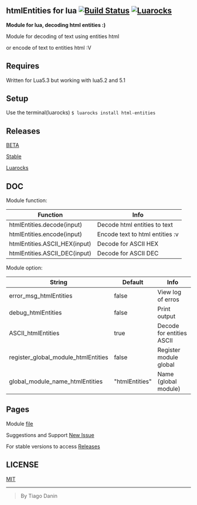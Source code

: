 ## htmlEntities for lua  [![Build Status](https://travis-ci.org/TiagoDanin/htmlEntities-for-lua.svg?branch=master)](https://travis-ci.org/TiagoDanin/htmlEntities-for-lua) [![Luarocks](https://img.shields.io/badge/Luarocks-html--entities-yellow.svg)](http://luarocks.org/modules/tiagodanin/html-entities)
**Module for lua, decoding html entities :)**

Module for decoding of text using entities html

or encode of text to entities html :V


## Requires
Written for Lua5.3 but working with lua5.2 and 5.1

## Setup
Use the terminal(luarocks) `$ luarocks install html-entities`

## Releases
[BETA](https://github.com/TiagoDanin/htmlEntities-for-lua/tree/master)

[Stable](https://github.com/TiagoDanin/htmlEntities-for-lua/releases)

[Luarocks](http://luarocks.org/modules/tiagodanin/html-entities)


## DOC
Module function:

Function                      |                            Info |
------------------------------|---------------------------------|
htmlEntities.decode(input)    | Decode html entities to text
htmlEntities.encode(input)    | Encode text to html entities :v
htmlEntities.ASCII_HEX(input) | Decode for ASCII HEX
htmlEntities.ASCII_DEC(input) | Decode for ASCII DEC

Module option:

String                              | Default        | Info                     |
------------------------------------|----------------|--------------------------|
error_msg_htmlEntities              | false          | View log of erros
debug_htmlEntities                  | false          | Print output
ASCII_htmlEntities                  | true           | Decode for entities ASCII
register_global_module_htmlEntities | false          | Register module global
global_module_name_htmlEntities     | "htmlEntities" | Name (global module)


## Pages
Module [file](https://github.com/TiagoDanin/htmlEntities-for-lua/blob/master/src/htmlEntities.lua)

Suggestions and Support [New Issue](https://github.com/TiagoDanin/htmlEntities-for-lua/issues/new)

For stable versions to access [Releases](https://github.com/TiagoDanin/htmlEntities-for-lua/releases)


## LICENSE
[MIT](https://github.com/TiagoDanin/htmlEntities-for-lua/blob/master/LICENSE)

---
> By Tiago Danin
